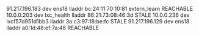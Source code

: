 91.217.196.183 dev ens18 lladdr bc:24:11:70:10:81 extern_learn REACHABLE 
10.0.0.203 dev lxc_health lladdr 86:21:73:08:46:3d STALE 
10.0.0.236 dev lxcf57d951d1bb3 lladdr 3a:c3:97:18:be:fc STALE 
91.217.196.129 dev ens18 lladdr a0:1d:48:ef:7a:48 REACHABLE 
